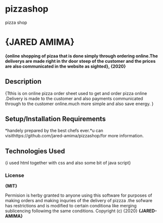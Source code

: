 # pizzashop
pizza shop
# {JARED AMIMA}
#### {online shopping of pizaa that is done simply through ordering online.The deliverys are made right in thr door steep of the customer and the prices are also communicated in the website as sighted}, {2020}
## Description
{Tthis is on online pizza order sheet used to get and order pizza online .Delivery is made to the customer and also payments communicated through to the customer online.much more simple and also save energy. }
## Setup/Installation Requirements
*handely prepared by the best chefs ever.*u can visithttps://github.com/jared-amima/pizzashop/for more information.
## Technologies Used
{i used html together with css and also some bit of java script}
### License
**{MIT}**

Permision is herby granted to anyone using this software for purposes of making orders and making inquries of the delivery of pizzza .the sofware has restrictions and is modified to certain conditiona like merging sublicencing followimg the same conditions.
Copyright (c) {2020} **{JARED-AMIMA}**
  
